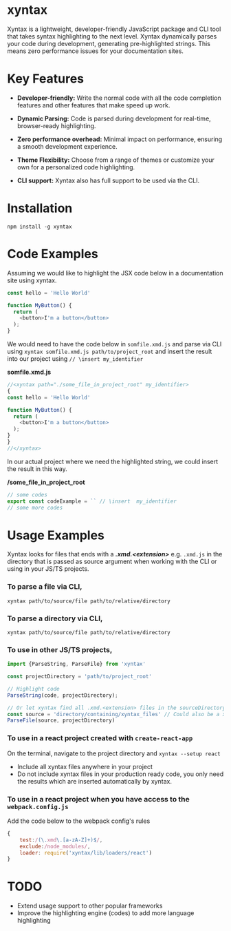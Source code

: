 # xyntax
Xyntax is a lightweight, developer-friendly JavaScript package and CLI tool that takes syntax highlighting to the next level. Xyntax dynamically parses your code during development, generating pre-highlighted strings. This means zero performance issues for your documentation sites. 



# Key Features

- **Developer-friendly:** Write the normal code with all the code completion features and other features that make speed up work.   

- **Dynamic Parsing:** Code is parsed during development for real-time, browser-ready highlighting.    

- **Zero performance overhead:** Minimal impact on performance, ensuring a smooth development experience.    

- **Theme Flexibility:** Choose from a range of themes or customize your own for a personalized code highlighting.    

- **CLI support:** Xyntax also has full support to be used via the CLI.    

# Installation
```
npm install -g xyntax
```
# Code Examples
Assuming we would like to highlight the JSX code below in a documentation site using xyntax.
```js
const hello = 'Hello World'

function MyButton() {
  return (
    <button>I'm a button</button>
  );
}

```    

We would need to have the code below in `somfile.xmd.js` and parse via CLI using `xyntax somfile.xmd.js path/to/project_root` and insert the result into our project using `// \insert my_identifier`    

**somfile.xmd.js**
```js
//<xyntax path="./some_file_in_project_root" my_identifier>
{
const hello = 'Hello World'

function MyButton() {
  return (
    <button>I'm a button</button>
  );
}
}
//</xyntax>
```   

In our actual project where we need the highlighted string, we could insert the result in this way.    

**/some_file_in_project_root**
```js
// some codes
export const codeExample = `` // \insert  my_identifier    
// some more codes
```

# Usage Examples
Xyntax looks for files that ends with a ***.xmd.&lt;extension&gt;*** e.g. `.xmd.js` in the directory that is passed as source argument when working with the CLI or using in your JS/TS projects.     

### To parse a file via CLI,
```
xyntax path/to/source/file path/to/relative/directory
```    

### To parse a directory via CLI,
```
xyntax path/to/source/file path/to/relative/directory
```    

### To use in other JS/TS projects,    
```js
import {ParseString, ParseFile} from 'xyntax'

const projectDirectory = 'path/to/project_root'

// Highlight code
ParseString(code, projectDirectory);

// Or let xyntax find all .xmd.<extension> files in the sourceDirectory
const source = 'directory/containing/xyntax_files' // Could also be a xyntax_file
ParseFile(source, projectDirectory)

```    

### To use in a react project created with `create-react-app`

On the terminal, navigate to the project directory and `xyntax --setup react`    
- Include all xyntax files anywhere in your project
- Do not include xyntax files in your production ready code, you only need the results which are inserted automatically by xyntax.    

### To use in a react project when you have access to the `webpack.config.js`

Add the code below to the webpack config's rules   
```js
{
    test:/(\.xmd\.[a-zA-Z]+)$/,
    exclude:/node_modules/,
    loader: require('xyntax/lib/loaders/react')
}
```

# TODO
- Extend usage support to other popular frameworks
- Improve the highlighting engine (codes) to add more language highlighting    
